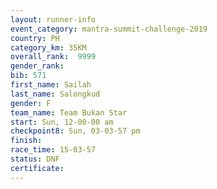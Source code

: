 ```yaml
---
layout: runner-info 
event_category: mantra-summit-challenge-2019 
country: PH
category_km: 35KM 
overall_rank:  9999
gender_rank: 
bib: 571
first_name: Sailah
last_name: Salongkud
gender: F
team_name: Team Bukan Star
start: Sun, 12-00-00 am
checkpoint8: Sun, 03-03-57 pm
finish: 
race_time: 15-03-57
status: DNF
certificate: 
---
```

